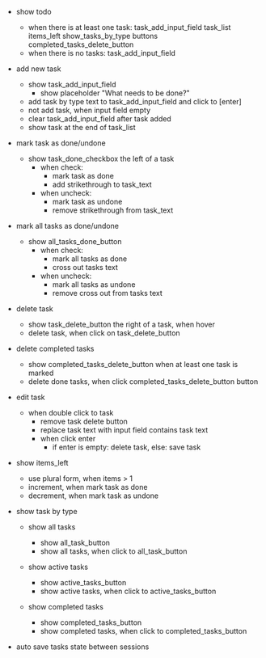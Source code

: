 - show todo
    - when there is at least one task:
        task_add_input_field
        task_list
        items_left
        show_tasks_by_type buttons
        completed_tasks_delete_button
    - when there is no tasks:
        task_add_input_field

- add new task
    - show task_add_input_field
        - show placeholder "What needs to be done?"
    - add task by type text to task_add_input_field and click to [enter]
    - not add task, when input field empty
    - clear task_add_input_field after task added
    - show task at the end of task_list

- mark task as done/undone
    - show task_done_checkbox the left of a task
        - when check:
            - mark task as done
            - add strikethrough to task_text
        - when uncheck:
            - mark task as undone
            - remove strikethrough from task_text
            
- mark all tasks as done/undone
    - show all_tasks_done_button
        - when check:
            - mark all tasks as done
            - cross out tasks text
        - when uncheck:
            - mark all tasks as undone
            - remove cross out from tasks text

- delete task
    - show task_delete_button the right of a task, when hover
    - delete task, when click on task_delete_button
   
- delete completed tasks
    - show completed_tasks_delete_button when at least one task is marked
    - delete done tasks, when click completed_tasks_delete_button button

- edit task
    - when double click to task
        - remove task delete button
        - replace task text with input field contains task text
        - when click enter
            - if enter is empty: delete task, else: save task

- show items_left
    - use plural form, when items > 1
    - increment, when mark task as done
    - decrement, when mark task as undone

- show task by type
    - show all tasks
        - show all_task_button
        - show all tasks, when click to all_task_button

    - show active tasks
        - show active_tasks_button
        - show active tasks, when click to active_tasks_button

    - show completed tasks
        - show completed_tasks_button
        - show completed tasks, when click to completed_tasks_button

- auto save tasks state between sessions
